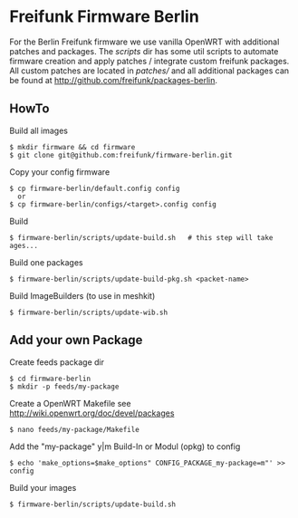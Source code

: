 Freifunk Firmware Berlin
========================

For the Berlin Freifunk firmware we use vanilla OpenWRT with additional patches
and packages. The *scripts* dir has some util scripts to automate firmware
creation and apply patches / integrate custom freifunk packages. All custom
patches are located in *patches/* and all additional packages can be found at
http://github.com/freifunk/packages-berlin.

HowTo
-----

Build all images
```
$ mkdir firmware && cd firmware
$ git clone git@github.com:freifunk/firmware-berlin.git
```

Copy your config firmware
```
$ cp firmware-berlin/default.config config
  or
$ cp firmware-berlin/configs/<target>.config config
```

Build
```
$ firmware-berlin/scripts/update-build.sh   # this step will take ages...
```

Build one packages
```
$ firmware-berlin/scripts/update-build-pkg.sh <packet-name>
```


Build ImageBuilders (to use in meshkit)
```
$ firmware-berlin/scripts/update-wib.sh
```


Add your own Package
--------------------

Create feeds package dir
```
$ cd firmware-berlin
$ mkdir -p feeds/my-package
```

Create a OpenWRT Makefile see http://wiki.openwrt.org/doc/devel/packages
```
$ nano feeds/my-package/Makefile
```

Add the "my-package" y|m Build-In or Modul (opkg) to config
```
$ echo 'make_options=$make_options" CONFIG_PACKAGE_my-package=m"' >> config
```

Build your images
```
$ firmware-berlin/scripts/update-build.sh
```
